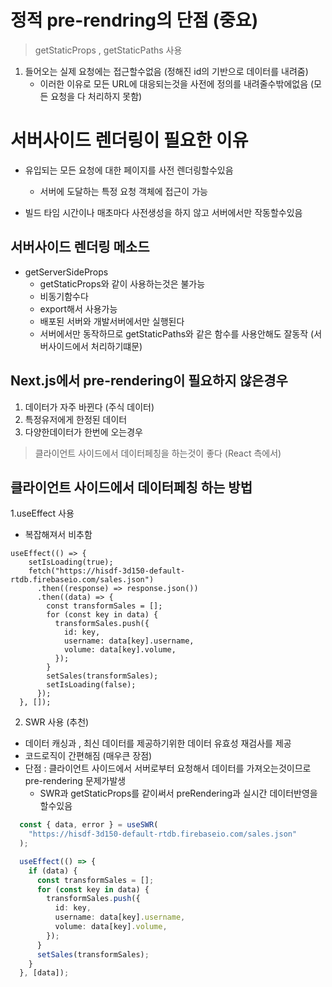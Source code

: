 # 정적 pre-rendring의 단점 (중요)
> getStaticProps , getStaticPaths 사용
1. 들어오는 실제 요청에는 접근할수없음 (정해진 id의 기반으로 데이터를 내려줌)
   - 이러한 이유로 모든 URL에 대응되는것을 사전에 정의를 내려줄수밖에없음 (모든 요청을 다 처리하지 못함)


# 서버사이드 렌더링이 필요한 이유
- 유입되는 모든 요청에 대한 페이지를 사전 렌더링할수있음
  - 서버에 도달하는 특정 요청 객체에 접근이 가능 

- 빌드 타임 시간이나 매초마다 사전생성을 하지 않고 서버에서만 작동할수있음

## 서버사이드 렌더링 메소드 
- getServerSideProps 
  - getStaticProps와 같이 사용하는것은 불가능
  - 비동기함수다
  - export해서 사용가능
  - 배포된 서버와 개발서버에서만 실행된다
  - 서버에서만 동작하므로 getStaticPaths와 같은 함수를 사용안해도 잘동작 (서버사이드에서 처리하기떄문)


## Next.js에서 pre-rendering이 필요하지 않은경우
1. 데이터가 자주 바뀐다 (주식 데이터)
2. 특정유저에게 한정된 데이터
3. 다양한데이터가 한번에 오는경우
> 클라이언트 사이드에서 데이터페칭을 하는것이 좋다 (React 측에서)

## 클라이언트 사이드에서 데이터페칭 하는 방법
1.useEffect 사용
- 복잡해져서 비추함

~~~ tsx
useEffect(() => {
    setIsLoading(true);
    fetch("https://hisdf-3d150-default-rtdb.firebaseio.com/sales.json")
      .then((response) => response.json())
      .then((data) => {
        const transformSales = [];
        for (const key in data) {
          transformSales.push({
            id: key,
            username: data[key].username,
            volume: data[key].volume,
          });
        }
        setSales(transformSales);
        setIsLoading(false);
      });
  }, []);
~~~

2. SWR 사용 (추천)
- 데이터 캐싱과 , 최신 데이터를 제공하기위한 데이터 유효성 재검사를 제공
- 코드로직이 간편해짐 (매우큰 장점)
- 단점 : 클라이언트 사이드에서 서버로부터 요청해서 데이터를 가져오는것이므로 pre-rendering 문제가발생
  - SWR과 getStaticProps를 같이써서 preRendering과 실시간 데이터반영을 할수있음

~~~ ts
  const { data, error } = useSWR(
    "https://hisdf-3d150-default-rtdb.firebaseio.com/sales.json"
  );

  useEffect(() => {
    if (data) {
      const transformSales = [];
      for (const key in data) {
        transformSales.push({
          id: key,
          username: data[key].username,
          volume: data[key].volume,
        });
      }
      setSales(transformSales);
    }
  }, [data]);
~~~
